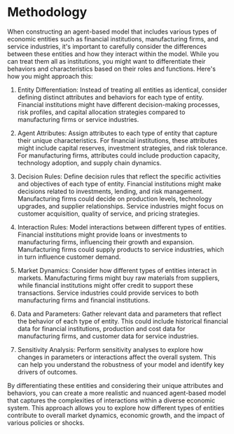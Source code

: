 # Methodology  

When constructing an agent-based model that includes various types of economic entities such as financial institutions, manufacturing firms, and service industries, it's important to carefully consider the differences between these entities and how they interact within the model. While you can treat them all as institutions, you might want to differentiate their behaviors and characteristics based on their roles and functions. Here's how you might approach this:  

1. Entity Differentiation: Instead of treating all entities as identical, consider defining distinct attributes and behaviors for each type of entity. Financial institutions might have different decision-making processes, risk profiles, and capital allocation strategies compared to manufacturing firms or service industries.  

2. Agent Attributes: Assign attributes to each type of entity that capture their unique characteristics. For financial institutions, these attributes might include capital reserves, investment strategies, and risk tolerance. For manufacturing firms, attributes could include production capacity, technology adoption, and supply chain dynamics.  

3. Decision Rules: Define decision rules that reflect the specific activities and objectives of each type of entity. Financial institutions might make decisions related to investments, lending, and risk management. Manufacturing firms could decide on production levels, technology upgrades, and supplier relationships. Service industries might focus on customer acquisition, quality of service, and pricing strategies.  

4. Interaction Rules: Model interactions between different types of entities. Financial institutions might provide loans or investments to manufacturing firms, influencing their growth and expansion. Manufacturing firms could supply products to service industries, which in turn influence customer demand.  

5. Market Dynamics: Consider how different types of entities interact in markets. Manufacturing firms might buy raw materials from suppliers, while financial institutions might offer credit to support these transactions. Service industries could provide services to both manufacturing firms and financial institutions.  

6. Data and Parameters: Gather relevant data and parameters that reflect the behavior of each type of entity. This could include historical financial data for financial institutions, production and cost data for manufacturing firms, and customer data for service industries.  

7. Sensitivity Analysis: Perform sensitivity analyses to explore how changes in parameters or interactions affect the overall system. This can help you understand the robustness of your model and identify key drivers of outcomes.  

By differentiating these entities and considering their unique attributes and behaviors, you can create a more realistic and nuanced agent-based model that captures the complexities of interactions within a diverse economic system. This approach allows you to explore how different types of entities contribute to overall market dynamics, economic growth, and the impact of various policies or shocks.